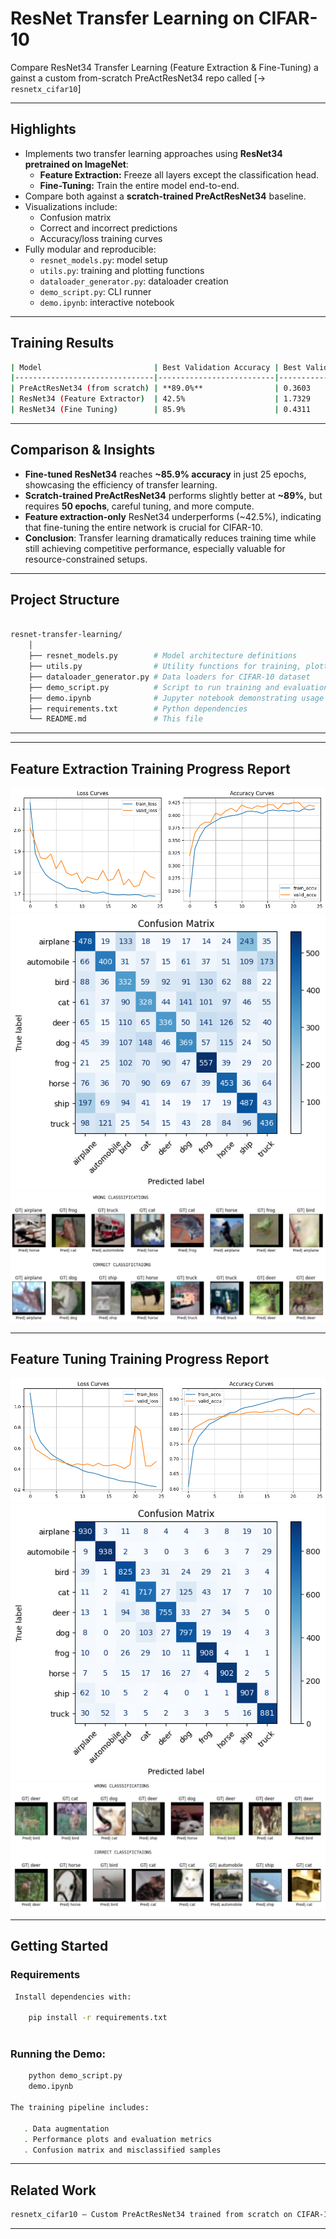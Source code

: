 # ResNet Transfer Learning on CIFAR-10

Compare ResNet34 Transfer Learning (Feature Extraction & Fine-Tuning) a gainst a custom
from-scratch PreActResNet34 repo called [→ `resnetx_cifar10`]

---

## Highlights

- Implements two transfer learning approaches using **ResNet34 pretrained on ImageNet**:
  - **Feature Extraction:** Freeze all layers except the classification head.
  - **Fine-Tuning:** Train the entire model end-to-end.
- Compare both against a **scratch-trained PreActResNet34** baseline.
- Visualizations include:
  - Confusion matrix
  - Correct and incorrect predictions
  - Accuracy/loss training curves
- Fully modular and reproducible:
  - `resnet_models.py`: model setup
  - `utils.py`: training and plotting functions
  - `dataloader_generator.py`: dataloader creation
  - `demo_script.py`: CLI runner
  - `demo.ipynb`: interactive notebook

---

## Training Results

```bash
| Model                         | Best Validation Accuracy | Best Validation Loss | Epoch (when achieved) |
|-------------------------------|--------------------------|----------------------|------------------------|
| PreActResNet34 (from scratch) | **89.0%**                | 0.3603               | Epoch 41/50            |
| ResNet34 (Feature Extractor)  | 42.5%                    | 1.7329               | Epoch 21/25            |
| ResNet34 (Fine Tuning)        | 85.9%                    | 0.4311               | Epoch 16/25            |
```
---

## Comparison & Insights


- **Fine-tuned ResNet34** reaches **~85.9% accuracy** in just 25 epochs, showcasing the efficiency of transfer learning.
- **Scratch-trained PreActResNet34** performs slightly better at **~89%**, but requires **50 epochs**, careful tuning, and more compute.
- **Feature extraction-only** ResNet34 underperforms (~42.5%), indicating that fine-tuning the entire network is crucial for CIFAR-10.
- **Conclusion**: Transfer learning dramatically reduces training time while still achieving competitive performance, especially valuable for resource-constrained setups.

---

## Project Structure

```bash

resnet-transfer-learning/
    │
    ├── resnet_models.py        # Model architecture definitions
    ├── utils.py                # Utility functions for training, plotting, etc.
    ├── dataloader_generator.py # Data loaders for CIFAR-10 dataset
    ├── demo_script.py          # Script to run training and evaluation
    ├── demo.ipynb              # Jupyter notebook demonstrating usage and visualization
    ├── requirements.txt        # Python dependencies
    └── README.md               # This file

```
---

---

## Feature Extraction Training Progress Report

![Training Loss (FE)](loss_fe.png)
![Confusion Matrix (FE)](confusion_fe.png)
![Sample Images (FE)](images_fe.png)

---

## Feature Tuning Training Progress Report

![Training Loss (FT)](loss_ft.png)
![Confusion Matrix (FT)](confusion_ft.png)
![Sample Images (FT)](images_ft.png)

---

## Getting Started

### Requirements

```bash
 Install dependencies with:

    pip install -r requirements.txt
    
```
 ### Running the Demo:
 ```bash
     python demo_script.py
     demo.ipynb

The training pipeline includes:

    . Data augmentation
    . Performance plots and evaluation metrics
    . Confusion matrix and misclassified samples
```
---

## Related Work

```bash
resnetx_cifar10 — Custom PreActResNet34 trained from scratch on CIFAR-10.
```
---



